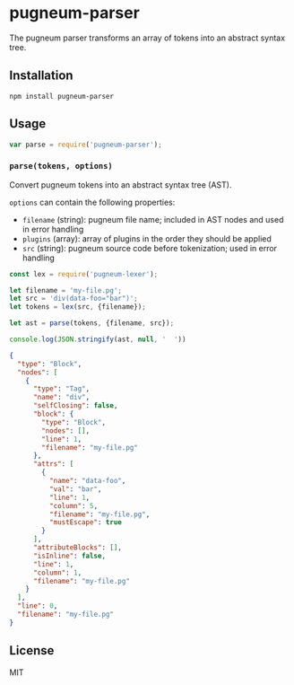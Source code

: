 # pugneum-parser

The pugneum parser transforms an array of tokens into an abstract syntax tree.

## Installation

    npm install pugneum-parser

## Usage

```js
var parse = require('pugneum-parser');
```

### `parse(tokens, options)`

Convert pugneum tokens into an abstract syntax tree (AST).

`options` can contain the following properties:

 - `filename` (string): pugneum file name; included in AST nodes and used in error handling
 - `plugins` (array): array of plugins in the order they should be applied
 - `src` (string): pugneum source code before tokenization; used in error handling

```js
const lex = require('pugneum-lexer');

let filename = 'my-file.pg';
let src = 'div(data-foo="bar")';
let tokens = lex(src, {filename});

let ast = parse(tokens, {filename, src});

console.log(JSON.stringify(ast, null, '  '))
```

```json
{
  "type": "Block",
  "nodes": [
    {
      "type": "Tag",
      "name": "div",
      "selfClosing": false,
      "block": {
        "type": "Block",
        "nodes": [],
        "line": 1,
        "filename": "my-file.pg"
      },
      "attrs": [
        {
          "name": "data-foo",
          "val": "bar",
          "line": 1,
          "column": 5,
          "filename": "my-file.pg",
          "mustEscape": true
        }
      ],
      "attributeBlocks": [],
      "isInline": false,
      "line": 1,
      "column": 1,
      "filename": "my-file.pg"
    }
  ],
  "line": 0,
  "filename": "my-file.pg"
}
```

## License

  MIT
